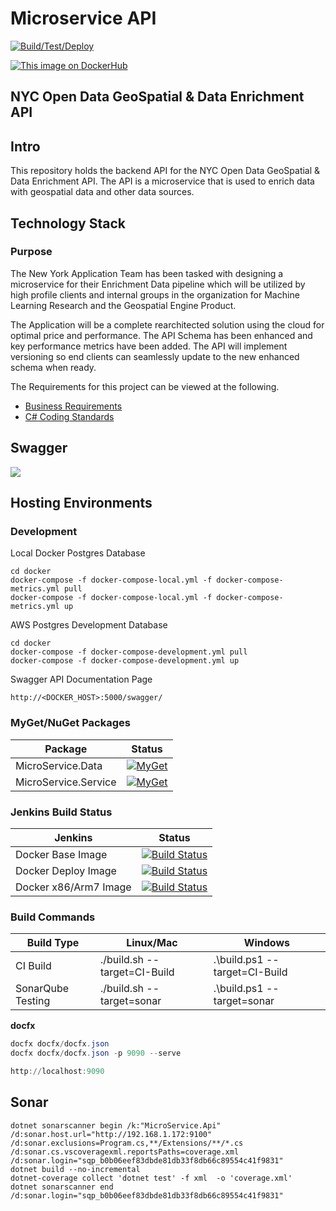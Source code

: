 # Microservice API

[![Build/Test/Deploy](https://github.com/stuartshay/MicroService/actions/workflows/actions.yml/badge.svg)](https://github.com/stuartshay/MicroService/actions/workflows/actions.yml)

[![This image on DockerHub](https://img.shields.io/docker/pulls/stuartshay/microservice-api.svg)](https://hub.docker.com/r/stuartshay/microservice-api/)

## NYC Open Data GeoSpatial & Data Enrichment API

## Intro

This repository holds the backend API for the NYC Open Data GeoSpatial & Data Enrichment API. The API is a microservice that is used to enrich data with geospatial data and other data sources.

## Technology Stack

### Purpose

The New York Application Team has been tasked with designing a microservice for their Enrichment Data pipeline which will be utilized by high profile clients and internal groups in the organization for Machine Learning Research and the Geospatial Engine Product.

The Application will be a complete rearchitected solution using the cloud for optimal price and performance. The API Schema has been enhanced and key performance metrics have been added. The API will implement versioning so end clients can seamlessly update to the new enhanced schema when ready.

The Requirements for this project can be viewed at the following.

- [Business Requirements](/docfx/articles/requirements.md)
- [C# Coding Standards](/docfx/articles/csharp_coding_standards.md)

## Swagger

![](assets/swagger.png)

## Hosting Environments

### Development

Local Docker Postgres Database

```
cd docker
docker-compose -f docker-compose-local.yml -f docker-compose-metrics.yml pull
docker-compose -f docker-compose-local.yml -f docker-compose-metrics.yml up
```

AWS Postgres Development Database

```
cd docker
docker-compose -f docker-compose-development.yml pull
docker-compose -f docker-compose-development.yml up
```

Swagger API Documentation Page

```
http://<DOCKER_HOST>:5000/swagger/
```

### MyGet/NuGet Packages

| Package              | Status                                                                                                                                                       |
| -------------------- | ------------------------------------------------------------------------------------------------------------------------------------------------------------ |
| MicroService.Data    | [![MyGet](https://img.shields.io/myget/microservice/v/MicroService.Data.svg)](https://www.myget.org/feed/microservice/package/nuget/MicroService.Data)       |
| MicroService.Service | [![MyGet](https://img.shields.io/myget/microservice/v/MicroService.Service.svg)](https://www.myget.org/feed/microservice/package/nuget/MicroService.Service) |

### Jenkins Build Status

| Jenkins               | Status                                                                                                                                                                                          |
| --------------------- | ----------------------------------------------------------------------------------------------------------------------------------------------------------------------------------------------- |
| Docker Base Image     | [![Build Status](https://jenkins.navigatorglass.com/buildStatus/icon?job=MicroService/microservice-api-base)](https://jenkins.navigatorglass.com/job/MicroService/job/microservice-api-base/)   |
| Docker Deploy Image   | [![Build Status](https://jenkins.navigatorglass.com/buildStatus/icon?job=MicroService/microservice-api-build)](https://jenkins.navigatorglass.com/job/MicroService/job/microservice-api-build/) |
| Docker x86/Arm7 Image | [![Build Status](https://jenkins.navigatorglass.com/buildStatus/icon?job=MicroService/microservice-api-multi)](https://jenkins.navigatorglass.com/job/MicroService/job/microservice-api-multi/) |

### Build Commands

| Build Type        | Linux/Mac                    | Windows                       |
| ----------------- | ---------------------------- | ----------------------------- |
| CI Build          | ./build.sh --target=CI-Build | .\build.ps1 --target=CI-Build |
| SonarQube Testing | ./build.sh --target=sonar    | .\build.ps1 --target=sonar    |

**docfx**

```powershell
docfx docfx/docfx.json
docfx docfx/docfx.json -p 9090 --serve

http://localhost:9090
```

## Sonar

```
dotnet sonarscanner begin /k:"MicroService.Api" /d:sonar.host.url="http://192.168.1.172:9100" /d:sonar.exclusions=Program.cs,**/Extensions/**/*.cs  /d:sonar.cs.vscoveragexml.reportsPaths=coverage.xml /d:sonar.login="sqp_b0b06eef83dbde81db33f8db66c89554c41f9831"
dotnet build --no-incremental
dotnet-coverage collect 'dotnet test' -f xml  -o 'coverage.xml'
dotnet sonarscanner end /d:sonar.login="sqp_b0b06eef83dbde81db33f8db66c89554c41f9831"
```
